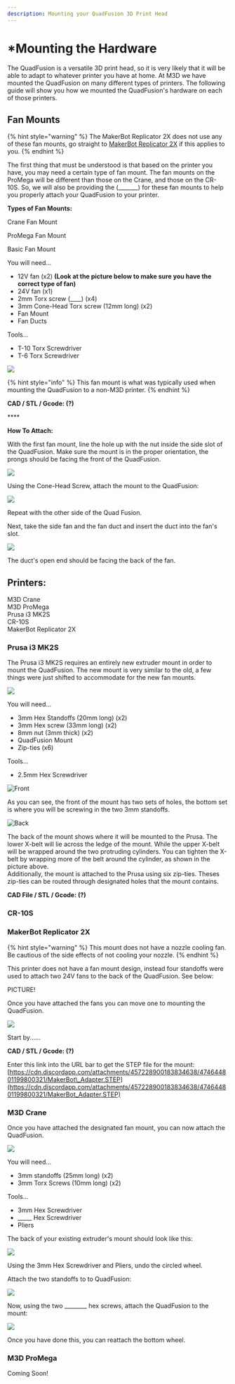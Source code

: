 ```yaml
---
description: Mounting your QuadFusion 3D Print Head
---
```


# \*Mounting the Hardware

The QuadFusion is a versatile 3D print head, so it is very likely that it will be able to adapt to whatever printer you have at home. At M3D we have mounted the QuadFusion on many different types of printers. The following guide will show you how we mounted the QuadFusion's hardware on each of those printers. 

## Fan Mounts

{% hint style="warning" %}
The MakerBot Replicator 2X does not use any of these fan mounts, go straight to [MakerBot Replicator 2X](network-setup.md#makerbot-replicator-2x) if this applies to you.
{% endhint %}

The first thing that must be understood is that based on the printer you have, you may need a certain type of fan mount. The fan mounts on the ProMega will be different than those on the Crane, and those on the CR-10S. So, we will also be providing the \(\_\_\_\_\_\_\_\) for these fan mounts to help you properly attach your QuadFusion to your printer.

**Types of Fan Mounts:**

Crane Fan Mount



ProMega Fan Mount



Basic Fan Mount

You will need...  
- 12V fan \(x2\) **\(Look at the picture below to make sure you have the correct type of fan\)**  
- 24V fan \(x1\)  
- 2mm Torx screw \(\_\_\_\_\) \(x4\)  
- 3mm Cone-Head Torx screw \(12mm long\) \(x2\)  
- Fan Mount  
- Fan Ducts 

Tools...  
- T-10 Torx Screwdriver  
- T-6 Torx Screwdriver

![](../.gitbook/assets/image%20%2835%29.png)

{% hint style="info" %}
This fan mount is what was typically used when mounting the QuadFusion to a non-M3D printer. 
{% endhint %}

**CAD / STL / Gcode: \(?\)**

\*\*\*\*

**How To Attach:**

With the first fan mount, line the hole up with the nut inside the side slot of the QuadFusion. Make sure the mount is in the proper orientation, the prongs should be facing the front of the QuadFusion.

![](../.gitbook/assets/image%20%2846%29.png)

Using the Cone-Head Screw, attach the mount to the QuadFusion:

![](../.gitbook/assets/image%20%2858%29.png)

Repeat with the other side of the Quad Fusion.

Next, take the side fan and the fan duct and insert the duct into the fan's slot. 

![](../.gitbook/assets/image%20%2825%29.png)

The duct's open end should be facing the back of the fan. 

## Printers:

M3D Crane  
M3D ProMega  
Prusa i3 MK2S  
CR-10S  
MakerBot Replicator 2X



### Prusa i3 MK2S

The Prusa i3 MK2S requires an entirely new extruder mount in order to mount the QuadFusion. The new mount is very similar to the old, a few things were just shifted to accommodate for the new fan mounts.

![](../.gitbook/assets/img_1390.jpg)

You will need...  
- 3mm Hex Standoffs \(20mm long\) \(x2\)  
- 3mm Hex screw \(33mm long\) \(x2\)  
- 8mm nut \(3mm thick\) \(x2\)  
- QuadFusion Mount  
- Zip-ties \(x6\)

Tools...  
- 2.5mm Hex Screwdriver

![Front](../.gitbook/assets/image%20%2855%29.png)

As you can see, the front of the mount has two sets of holes, the bottom set is where you will be screwing in the two 3mm standoffs.

![Back](../.gitbook/assets/image%20%2819%29.png)

The back of the mount shows where it will be mounted to the Prusa. The lower X-belt will lie across the ledge of the mount. While the upper X-belt will be wrapped around the two protruding cylinders. You can tighten the X-belt by wrapping more of the belt around the cylinder, as shown in the picture above.   
Additionally, the mount is attached to the Prusa using six zip-ties. Theses zip-ties can be routed through designated holes that the mount contains. 

**CAD File / STL / Gcode: \(?\)**



### CR-10S













### MakerBot Replicator 2X

{% hint style="warning" %}
This mount does not have a nozzle cooling fan. Be cautious of the side effects of not cooling your nozzle.
{% endhint %}

This printer does not have a fan mount design, instead four standoffs were used to attach two 24V fans to the back of the QuadFusion. See below:

PICTURE!

Once you have attached the fans you can move one to mounting the QuadFusion. 

![](../.gitbook/assets/image%20%2831%29.png)

Start by......



**CAD / STL / Gcode: \(?\)**

Enter this link into the URL bar to get the STEP file for the mount:  
[https://cdn.discordapp.com/attachments/457228900183834638/474644801199800321/MakerBot\_Adapter.STEP](https://cdn.discordapp.com/attachments/457228900183834638/474644801199800321/MakerBot_Adapter.STEP) 

### M3D Crane

Once you have attached the designated fan mount, you can now attach the QuadFusion. 

![](../.gitbook/assets/image%20%2847%29.png)

You will need...  
- 3mm standoffs \(25mm long\) \(x2\)  
- 3mm Torx Screws \(10mm long\) \(x2\)

Tools...  
- 3mm Hex Screwdriver  
- \_\_\_\_\_ Hex Screwdriver  
- Pliers

The back of your existing extruder's mount should look like this:

![](../.gitbook/assets/image%20%2845%29.png)

Using the 3mm Hex Screwdriver and Pliers, undo the circled wheel.

Attach the two standoffs to to QuadFusion:

![](../.gitbook/assets/image%20%2849%29.png)

Now, using the two \_\_\_\_\_\_\_\_ hex screws, attach the QuadFusion to the mount:

![](../.gitbook/assets/image%20%2832%29.png)

Once you have done this, you can reattach the bottom wheel.

### M3D ProMega

Coming Soon!

